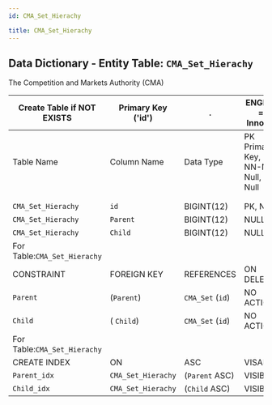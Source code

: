 ```yaml
---
id: CMA_Set_Hierachy

title: CMA_Set_Hierachy
---
```


## Data Dictionary - Entity Table: `CMA_Set_Hierachy`

The Competition and Markets Authority (CMA) 

| Create Table if NOT EXISTS| Primary Key ('id')|.|ENGINE = InnoDB|.|
|---|---|---|---|---|
|Table Name | Column Name| Data Type|PK Primary Key, NN-Not Null, Null|.|
||
||
|`CMA_Set_Hierachy`|`id`|BIGINT(12)| PK, NN|.|
|`CMA_Set_Hierachy`|`Parent`| BIGINT(12) |NULL|.|
|`CMA_Set_Hierachy`|`Child`| BIGINT(12) |NULL|.|
|For Table:`CMA_Set_Hierachy`|
| CONSTRAINT|FOREIGN KEY|REFERENCES |ON DELETE|ON UPDATE|
|`Parent`|(`Parent`)|`CMA_Set` (`id`)| NO ACTION| NO ACTION|
| `Child`|( `Child`)| `CMA_Set` (`id`)| NO ACTION| NO ACTION|
|For Table:`CMA_Set_Hierachy`|
|CREATE INDEX|ON|ASC|VISABLE|.|
|`Parent_idx`|`CMA_Set_Hierachy`|(`Parent` ASC)|VISIBLE|.|
|`Child_idx`|`CMA_Set_Hierachy`|(`Child` ASC)|VISIBLE|.|
